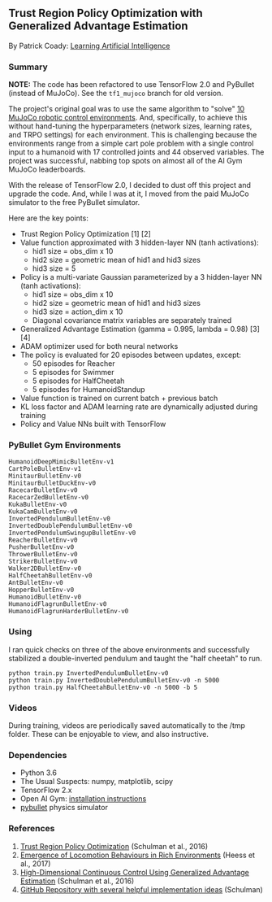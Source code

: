 ## Trust Region Policy Optimization with Generalized Advantage Estimation

By Patrick Coady: [Learning Artificial Intelligence](https://learningai.io/)

### Summary

**NOTE:** The code has been refactored to use TensorFlow 2.0 and PyBullet (instead of MuJoCo). See the `tf1_mujoco` branch for old version.

The project's original goal was to use the same algorithm to "solve" [10 MuJoCo robotic control environments](https://gym.openai.com/envs/#mujoco). And, specifically, to achieve this without hand-tuning the hyperparameters (network sizes, learning rates, and TRPO settings) for each environment. This is challenging because the environments range from a simple cart pole problem with a single control input to a humanoid with 17 controlled joints and 44 observed variables. The project was successful, nabbing top spots on almost all of the AI Gym MuJoCo leaderboards.

With the release of TensorFlow 2.0, I decided to dust off this project and upgrade the code. And, while I was at it, I moved from the paid MuJoCo simulator to the free PyBullet simulator.

Here are the key points:

* Trust Region Policy Optimization \[1\] \[2\]
* Value function approximated with 3 hidden-layer NN (tanh activations):
    * hid1 size = obs_dim x 10
    * hid2 size = geometric mean of hid1 and hid3 sizes
    * hid3 size = 5
* Policy is a multi-variate Gaussian parameterized by a 3 hidden-layer NN (tanh activations):
    * hid1 size = obs_dim x 10
    * hid2 size = geometric mean of hid1 and hid3 sizes
    * hid3 size = action_dim x 10
    * Diagonal covariance matrix variables are separately trained
* Generalized Advantage Estimation (gamma = 0.995, lambda = 0.98) \[3\] \[4\]
* ADAM optimizer used for both neural networks
* The policy is evaluated for 20 episodes between updates, except:
    * 50 episodes for Reacher
    * 5 episodes for Swimmer
    * 5 episodes for HalfCheetah
    * 5 episodes for HumanoidStandup
* Value function is trained on current batch + previous batch
* KL loss factor and ADAM learning rate are dynamically adjusted during training
* Policy and Value NNs built with TensorFlow

### PyBullet Gym Environments

```
HumanoidDeepMimicBulletEnv-v1
CartPoleBulletEnv-v1
MinitaurBulletEnv-v0
MinitaurBulletDuckEnv-v0
RacecarBulletEnv-v0
RacecarZedBulletEnv-v0
KukaBulletEnv-v0
KukaCamBulletEnv-v0
InvertedPendulumBulletEnv-v0
InvertedDoublePendulumBulletEnv-v0
InvertedPendulumSwingupBulletEnv-v0
ReacherBulletEnv-v0
PusherBulletEnv-v0
ThrowerBulletEnv-v0
StrikerBulletEnv-v0
Walker2DBulletEnv-v0
HalfCheetahBulletEnv-v0
AntBulletEnv-v0
HopperBulletEnv-v0
HumanoidBulletEnv-v0
HumanoidFlagrunBulletEnv-v0
HumanoidFlagrunHarderBulletEnv-v0
```

### Using

I ran quick checks on three of the above environments and successfully stabilized a double-inverted pendulum and taught the "half cheetah" to run.

```
python train.py InvertedPendulumBulletEnv-v0
python train.py InvertedDoublePendulumBulletEnv-v0 -n 5000
python train.py HalfCheetahBulletEnv-v0 -n 5000 -b 5
```

### Videos

During training, videos are periodically saved automatically to the /tmp folder. These can be enjoyable to view, and also instructive.

### Dependencies

* Python 3.6
* The Usual Suspects: numpy, matplotlib, scipy
* TensorFlow 2.x
* Open AI Gym: [installation instructions](https://gym.openai.com/docs)
* [pybullet](https://pypi.org/project/pybullet/) physics simulator

### References

1. [Trust Region Policy Optimization](https://arxiv.org/pdf/1502.05477.pdf) (Schulman et al., 2016)
2. [Emergence of Locomotion Behaviours in Rich Environments](https://arxiv.org/pdf/1707.02286.pdf) (Heess et al., 2017)
3. [High-Dimensional Continuous Control Using Generalized Advantage Estimation](https://arxiv.org/pdf/1506.02438.pdf) (Schulman et al., 2016)
4. [GitHub Repository with several helpful implementation ideas](https://github.com/joschu/modular_rl) (Schulman)
